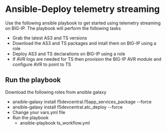 # Ansible-Deploy telemetry streaming

Use the following ansible playbook to get started using telemetry streaming on BIG-IP. The playbook will perform the following tasks
- Grab the latest AS3 and TS versions
- Download the AS3 and TS packages and intall them on BIG-IP using a role
- Deploy AS3 and TS declarations on BIG-IP using a role
- If AVR logs are needed for TS then provision the BIG-IP AVR module and configure AVR to point to TS

## Run the playbook
Download the following roles from ansible galaxy
- ansible-galaxy install f5devcentral.f5app_services_package --force
- ansible-galaxy install f5devcentral.atc_deploy --force
- Change your vars.yml file
- Run the playbook
  - ansible-playbook ts_workflow.yml
  
